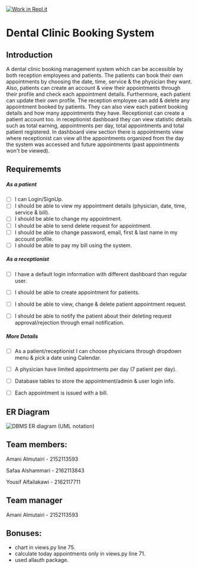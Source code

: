 [![Work in Repl.it](https://classroom.github.com/assets/work-in-replit-14baed9a392b3a25080506f3b7b6d57f295ec2978f6f33ec97e36a161684cbe9.svg)](https://classroom.github.com/online_ide?assignment_repo_id=426739&assignment_repo_type=GroupAssignmentRepo)
# Dental Clinic Booking System

## Introduction 

A dental clinic booking management system which can be accessible by both reception employees and patients. The patients can book their own appointments by choosing the date, time, service & the physician they want. Also, patients can create an account & view their appointments through their profile and check each appointment details. Furthermore, each patient can update their own profile. The reception employee can add & delete any appointment booked by patients. They can also view each patient booking details and how many appointments they have. Receptionist can create a patient account too. in receptionist dashboard they can view statistic details such as total earning, appointments per day, total appointments and total patient registered. In dashboard view section there is appointments view where receptionist can view all the appointments organized from the day the system was accessed and future appointments (past appointments won't be viewed).

## Requirememts 

##### As a patient 
- [ ] I can Login/SignUp.
- [ ] I should be able to view my appointment details (physician, date, time, service & bill).
- [ ] I should be able to change my appointment.
- [ ] I should be able to send delete request for appointment.
- [ ] I should be able to change password, email, first & last name in my account profile.
- [ ] I should be able to pay my bill using the system.

##### As a receptionist
- [ ] I have a default login information with different dashboard than regular user.
- [ ] I should be able to create appointment for patients.
- [ ] I should be able to view, change & delete patient appointment request.
- [ ] I should be able to notify the patient about  their deleting request approval/rejection through email notification.


##### More Details
- [ ] As a patient/receptionist I can choose physicians through dropdown menu & pick a date using Calendar.
- [ ] A physician have limited appointments per day (7 patient per day).
- [ ] Database tables to store the appointment/admin & user login info.
- [ ] Each appointment is issued with a bill.


## ER Diagram 
![DBMS ER diagram (UML notation)](https://user-images.githubusercontent.com/75279870/122948868-e882e100-d383-11eb-8336-bea3a6f63727.png)






## Team members:
Amani Almutairi - 2152113593

Safaa Alshammari - 2162113843

Yousif Alfailakawi - 2162117711

## Team manager
Amani Almutairi - 2152113593

## Bonuses:
-  chart in views.py line 75.
-  calculate today appointments only in views.py line 71.
-  used allauth package.
 
